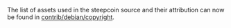 The list of assets used in the steepcoin source and their attribution can now be found in [contrib/debian/copyright](../contrib/debian/copyright).
